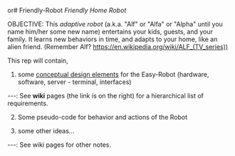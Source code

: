  or# Friendly-Robot
*Friendly Home Robot* 

OBJECTIVE: This *adaptive robot* (a.k.a. "Alf" or "Alfa" or "Alpha" until you name him/her some new name) entertains your kids, guests, and your family. It learns new behaviors in time, and adapts to your home, like an alien friend. (Remember Alf? https://en.wikipedia.org/wiki/ALF_(TV_series))

This rep will contain,

1) some [conceptual design elements](https://github.com/gurkanctn/Easy-Robot-1/wiki/0-TLRD) for the Easy-Robot (hardware, software, server - terminal, interfaces)

---: See **wiki** pages (the link is on the right) for a hierarchical list of requirements.

2) Some pseudo-code for behavior and actions of the Robot


3) some other ideas...

---: See wiki pages for other notes.
